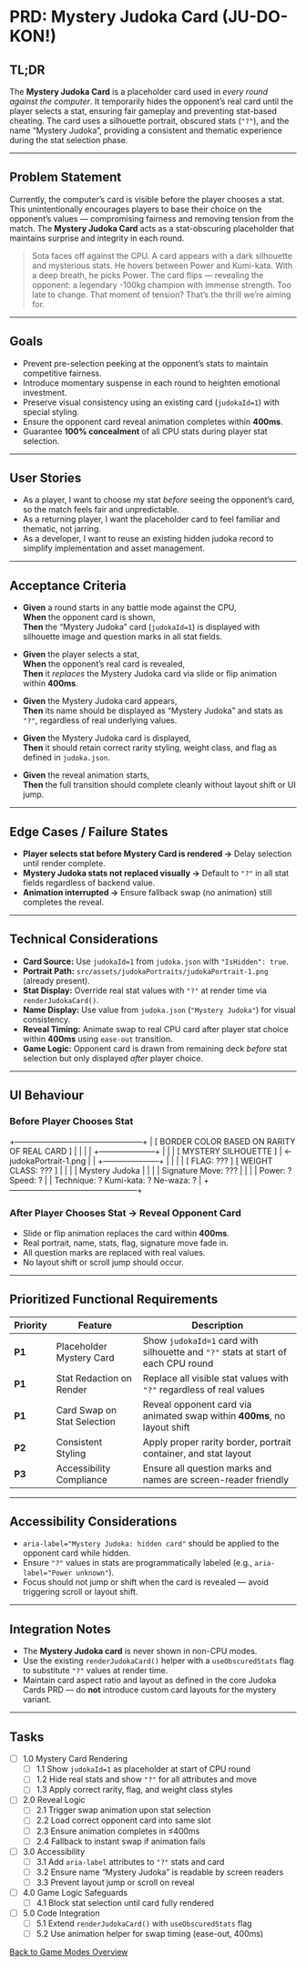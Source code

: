 # PRD: Mystery Judoka Card (JU-DO-KON!)

## TL;DR

The **Mystery Judoka Card** is a placeholder card used in *every round against the computer*. It temporarily hides the opponent’s real card until the player selects a stat, ensuring fair gameplay and preventing stat-based cheating. The card uses a silhouette portrait, obscured stats (`"?"`), and the name “Mystery Judoka”, providing a consistent and thematic experience during the stat selection phase.

---

## Problem Statement

Currently, the computer’s card is visible before the player chooses a stat. This unintentionally encourages players to base their choice on the opponent’s values — compromising fairness and removing tension from the match. The **Mystery Judoka Card** acts as a stat-obscuring placeholder that maintains surprise and integrity in each round.

> Sota faces off against the CPU. A card appears with a dark silhouette and mysterious stats. He hovers between Power and Kumi-kata. With a deep breath, he picks Power. The card flips — revealing the opponent: a legendary -100kg champion with immense strength. Too late to change. That moment of tension? That’s the thrill we’re aiming for.

---

## Goals

- Prevent pre-selection peeking at the opponent’s stats to maintain competitive fairness.
- Introduce momentary suspense in each round to heighten emotional investment.
- Preserve visual consistency using an existing card (`judokaId=1`) with special styling.
- Ensure the opponent card reveal animation completes within **400ms**.
- Guarantee **100% concealment** of all CPU stats during player stat selection.

---

## User Stories

- As a player, I want to choose my stat *before* seeing the opponent’s card, so the match feels fair and unpredictable.
- As a returning player, I want the placeholder card to feel familiar and thematic, not jarring.
- As a developer, I want to reuse an existing hidden judoka record to simplify implementation and asset management.

---

## Acceptance Criteria

- **Given** a round starts in any battle mode against the CPU,  
  **When** the opponent card is shown,  
  **Then** the “Mystery Judoka” card (`judokaId=1`) is displayed with silhouette image and question marks in all stat fields.

- **Given** the player selects a stat,  
  **When** the opponent’s real card is revealed,  
  **Then** it *replaces* the Mystery Judoka card via slide or flip animation within **400ms**.

- **Given** the Mystery Judoka card appears,  
  **Then** its name should be displayed as “Mystery Judoka” and stats as `"?"`, regardless of real underlying values.

- **Given** the Mystery Judoka card is displayed,  
  **Then** it should retain correct rarity styling, weight class, and flag as defined in `judoka.json`.

- **Given** the reveal animation starts,  
  **Then** the full transition should complete cleanly without layout shift or UI jump.

---

## Edge Cases / Failure States

- **Player selects stat before Mystery Card is rendered →** Delay selection until render complete.
- **Mystery Judoka stats not replaced visually →** Default to `"?"` in all stat fields regardless of backend value.
- **Animation interrupted →** Ensure fallback swap (no animation) still completes the reveal.

---

## Technical Considerations

- **Card Source:** Use `judokaId=1` from `judoka.json` with `"IsHidden": true`.
- **Portrait Path:** `src/assets/judokaPortraits/judokaPortrait-1.png` (already present).
- **Stat Display:** Override real stat values with `"?"` at render time via `renderJudokaCard()`.
- **Name Display:** Use value from `judoka.json` (`"Mystery Judoka"`) for visual consistency.
- **Reveal Timing:** Animate swap to real CPU card after player stat choice within **400ms** using `ease-out` transition.
- **Game Logic:** Opponent card is drawn from remaining deck *before* stat selection but only displayed *after* player choice.

---

## UI Behaviour

### Before Player Chooses Stat

+————————————————+
| [ BORDER COLOR BASED ON RARITY OF REAL CARD ]  |
|                                                |
| +––––––––––––––+                 |
| |    [ MYSTERY SILHOUETTE ] |   ← judokaPortrait-1.png  |
| +––––––––––––––+                 |
|                                                |
| [ FLAG: ??? ]            [ WEIGHT CLASS: ??? ] |
|                                                |
|   Mystery Judoka                              |
|                                                |
| Signature Move: ???                            |
|                                                |
| Power: ?     Speed: ?                          |
| Technique: ? Kumi-kata: ? Ne-waza: ?           |
+————————————————+

### After Player Chooses Stat → Reveal Opponent Card

- Slide or flip animation replaces the card within **400ms**.
- Real portrait, name, stats, flag, signature move fade in.
- All question marks are replaced with real values.
- No layout shift or scroll jump should occur.

---

## Prioritized Functional Requirements

| Priority | Feature                     | Description                                                                 |
| -------- | --------------------------- | --------------------------------------------------------------------------- |
| **P1**   | Placeholder Mystery Card     | Show `judokaId=1` card with silhouette and `"?"` stats at start of each CPU round |
| **P1**   | Stat Redaction on Render     | Replace all visible stat values with `"?"` regardless of real values        |
| **P1**   | Card Swap on Stat Selection  | Reveal opponent card via animated swap within **400ms**, no layout shift   |
| **P2**   | Consistent Styling           | Apply proper rarity border, portrait container, and stat layout             |
| **P3**   | Accessibility Compliance     | Ensure all question marks and names are screen-reader friendly              |

---

## Accessibility Considerations

- `aria-label="Mystery Judoka: hidden card"` should be applied to the opponent card while hidden.
- Ensure `"?"` values in stats are programmatically labeled (e.g., `aria-label="Power unknown"`).
- Focus should not jump or shift when the card is revealed — avoid triggering scroll or layout shift.

---

## Integration Notes

- The **Mystery Judoka card** is never shown in non-CPU modes.
- Use the existing `renderJudokaCard()` helper with a `useObscuredStats` flag to substitute `"?"` values at render time.
- Maintain card aspect ratio and layout as defined in the core Judoka Cards PRD — do **not** introduce custom card layouts for the mystery variant.

---

## Tasks

- [ ] 1.0 Mystery Card Rendering
  - [ ] 1.1 Show `judokaId=1` as placeholder at start of CPU round
  - [ ] 1.2 Hide real stats and show `"?"` for all attributes and move
  - [ ] 1.3 Apply correct rarity, flag, and weight class styles

- [ ] 2.0 Reveal Logic
  - [ ] 2.1 Trigger swap animation upon stat selection
  - [ ] 2.2 Load correct opponent card into same slot
  - [ ] 2.3 Ensure animation completes in ≤400ms
  - [ ] 2.4 Fallback to instant swap if animation fails

- [ ] 3.0 Accessibility
  - [ ] 3.1 Add `aria-label` attributes to `"?"` stats and card
  - [ ] 3.2 Ensure name “Mystery Judoka” is readable by screen readers
  - [ ] 3.3 Prevent layout jump or scroll on reveal

- [ ] 4.0 Game Logic Safeguards
  - [ ] 4.1 Block stat selection until card fully rendered

- [ ] 5.0 Code Integration
  - [ ] 5.1 Extend `renderJudokaCard()` with `useObscuredStats` flag
  - [ ] 5.2 Use animation helper for swap timing (ease-out, 400ms)

[Back to Game Modes Overview](prdGameModes.md)
